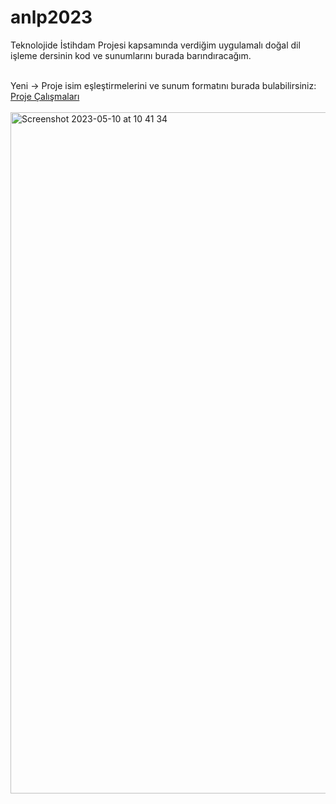 # anlp2023
Teknolojide İstihdam Projesi kapsamında verdiğim uygulamalı doğal dil işleme dersinin kod ve sunumlarını burada barındıracağım.

<br>
Yeni -> Proje isim eşleştirmelerini ve sunum formatını burada bulabilirsiniz: <a target="_blank" href="https://docs.google.com/spreadsheets/d/1Rmp_yFKj37x9W1vvFm-slPET5ke9M1EtZjf7kdORdN4/edit#gid=0">Proje Çalışmaları</a>
<br>
<br>
<img width="1090" alt="Screenshot 2023-05-10 at 10 41 34" src="https://github.com/kemalcankara/anlp2023/assets/7814906/81555945-6918-4ab1-a190-a4b32716342d">
